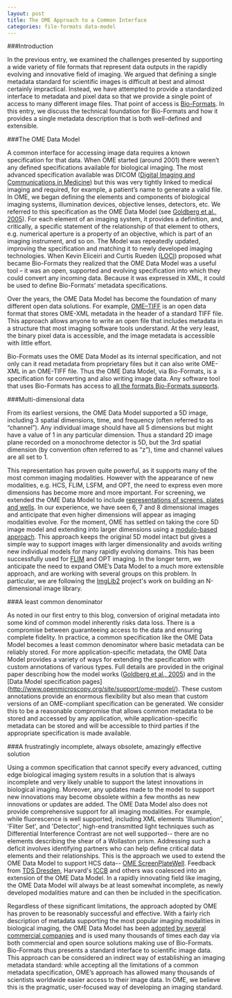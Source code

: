 ```yaml
---
layout: post
title: The OME Approach to a Common Interface
categories: file-formats data-model
---
```


###Introduction

In the previous entry, we examined the challenges presented by supporting a
wide variety of file formats that represent data outputs in the rapidly
evolving and innovative field of imaging. We argued that defining a single
metadata standard for scientific images is difficult at best and almost
certainly impractical. Instead, we have attempted to provide a standardized
interface to metadata and pixel data so that we provide a single point of
access to many different image files. That point of access is [Bio-Formats](http://www.openmicroscopy.org/site/products/bio-formats). In
this entry, we discuss the technical foundation for Bio-Formats and how it
provides a single metadata description that is both well-defined and
extensible.

###The OME Data Model

A common interface for accessing image data requires a known specification for
that data. When OME started (around 2001) there weren’t any defined
specifications available for biological imaging. The most advanced
specification available was DICOM
([Digital Imaging and Communications in Medicine](http://medical.nema.org/Dicom/about-DICOM.html))
but this was very tightly linked to medical imaging and required, for
example, a patient’s name to generate a valid file. In OME, we began
defining the elements and components of biological imaging systems,
illumination devices, objective lenses, detectors, etc. We referred to this
specification as the OME Data Model (see
[Goldberg et al., 2005](http://genomebiology.com/content/6/5/R47)). For each
element of an imaging system, it provides a definition, and, critically, a
specific statement of the relationship of that element to others, e.g.
numerical aperture is a property of an objective, which is part of an imaging
instrument, and so on. The Model was repeatedly updated, improving the
specification and matching it to newly developed imaging technologies. When
Kevin Eliceiri and Curtis Rueden ([LOCI](http://loci.wisc.edu/)) proposed what became Bio-Formats they
realized that the OME Data Model was a useful tool – it was an open,
supported and evolving specification into which they could convert any
incoming data. Because it was expressed in XML, it could be used to define
Bio-Formats’ metadata specifications.

Over the years, the OME Data Model has become the foundation of many different
open data solutions. For example,
[OME–TIFF](http://www.openmicroscopy.org/site/support/ome-model/ome-tiff/) is
an open data format that stores OME-XML metadata in the header of a standard
TIFF file. This approach allows anyone to write an open file that includes
metadata in a structure that most imaging software tools understand. At the
very least, the binary pixel data is accessible, and the image metadata is
accessible with little effort.

Bio-Formats uses the OME Data Model as its internal specification, and not
only can it read metadata from proprietary files but it can also write OME-XML
in an OME-TIFF file. Thus the OME Data Model, via Bio-Formats, is a
specification for converting and also writing image data. Any software tool
that uses Bio-Formats has access to
[all the formats Bio-Formats supports](http://www.openmicroscopy.org/site/support/bio-formats/supported-formats.html).

###Multi-dimensional data

From its earliest versions, the OME Data Model supported a 5D image, including
3 spatial dimensions, time, and frequency (often referred to as “channel”).
Any individual image should have all 5 dimensions but might have a value of 1
in any particular dimension. Thus a standard 2D image plane recorded on a
monochrome detector is 5D, but the 3rd spatial dimension (by convention often
referred to as “z”), time and channel values are all set to 1.

This representation has proven quite powerful, as it supports many of the most
common imaging modalities. However with the appearance of new modalities, e.g.
HCS, FLIM, LSFM, and OPT, the need to express even more dimensions has become
more and more important. For screening, we extended the OME Data Model to
include [representations of screens, plates and wells](http://www.openmicroscopy.org/site/support/ome-model/developers/screen-plate-well.html).
In our experience, we have seen 6, 7 and 8 dimensional images and anticipate
that even higher dimensions will appear as imaging modalities evolve. For the
moment, OME has settled on taking the core 5D image model and extending into
larger dimensions using a
[modulo-based approach](http://www.openmicroscopy.org/site/support/ome-model/developers/6d-7d-and-8d-storage.html).
This approach keeps the original 5D model intact but gives a simple way to
support images with larger dimensionality and avoids writing new individual
models for many rapidly evolving domains. This has been successfully used for
[FLIM](http://www.openmicroscopy.org/site/products/partner/flimfit)
and OPT imaging. In the longer term, we anticipate the need to expand
OME’s Data Model to a much more extensible approach, and are working with
several groups on this problem. In particular, we are following the
[ImgLib2](http://imglib2.net) project's work on building an N-dimensional
image library.

###A least common denominator

As noted in our first entry to this blog, conversion of original metadata into
some kind of common model inherently risks data loss. There is a compromise
between guaranteeing access to the data and ensuring complete fidelity. In
practice, a common specification like the OME Data Model becomes a least
common denominator where basic metadata can be reliably stored. For more
application-specific metadata, the OME Data Model provides a variety of ways
for extending the specification with custom annotations of various types. Full
details are provided in the original paper describing how the model works
([Goldberg et al., 2005](http://genomebiology.com/content/6/5/R47)) and in the
[Data Model specification pages]
(http://www.openmicroscopy.org/site/support/ome-model/).
These custom annotations provide an enormous flexibility but also mean that
custom versions of an OME-compliant specification can be generated. We
consider this to be a reasonable compromise that allows common metadata to be
stored and accessed by any application, while application-specific metadata
can be stored and will be accessible to third parties if the appropriate
specification is made available.

###A frustratingly incomplete, always obsolete, amazingly effective solution

Using a common specification that cannot specify every advanced,
cutting edge biological imaging system results in a solution that is always
incomplete and very likely unable to support the latest innovations in
biological imaging. Moreover, any updates made to the model to support new
innovations may become obsolete within a few months as new innovations
or updates are added. The OME Data Model also does not provide comprehensive
support for all imaging modalities. For example, while fluorescence is well
supported, including XML elements 'Illumination', 'Filter Set', and
'Detector', high-end transmitted light techniques such as Differential
Interference Contrast are not well supported-- there are no elements
describing the shear of a Wollaston prism. Addressing such a deficit involves 
identifying partners who can help define critical data elements and their relationships. 
This is the approach we used to extend the OME Data Model to support HCS data-- [OME ScreenPlateWell](http://www.openmicroscopy.org/site/support/ome-model/developers/screen-plate-well.html). Feedback from [TDS Dresden](http://www.mpi-cbg.de/facilities/profiles/ht-tds.html), Harvard's [ICCB](http://iccb.med.harvard.edu/) and others was coalesced into an extension of the OME Data Model. In a rapidly innovating field like imaging, the OME Data Model will always be at least somewhat incomplete, as newly developed modalities mature and can then be included in the specification. 

Regardless of these significant limitations, the approach adopted by OME has
proven to be reasonably successful and effective. With a fairly rich
description of metadata supporting the most popular imaging modalities in
biological imaging, the OME Data Model has been
[adopted by several commercial companies](http://www.openmicroscopy.org/site/support/ome-model/ome-tiff/index.html#support)
and is used many thousands of times each day via both commercial and open
source solutions making use of Bio-Formats. Bio-Formats thus presents a
standard interface to scientific image data. This approach can be considered
an indirect way of establishing an imaging metadata standard: while accepting
all the limitations of a common metadata specification, OME’s approach has
allowed many thousands of scientists worldwide easier access to their image
data. In OME, we believe this is the pragmatic, user-focused way of developing
an imaging standard.

